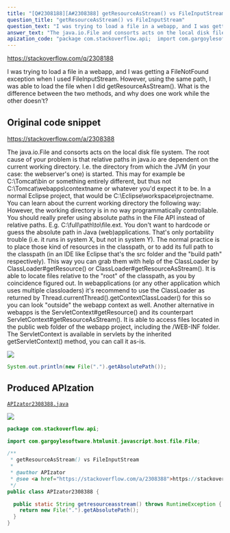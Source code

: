 ```yaml
---
title: "[Q#2308188][A#2308388] getResourceAsStream() vs FileInputStream"
question_title: "getResourceAsStream() vs FileInputStream"
question_text: "I was trying to load a file in a webapp, and I was getting a FileNotFound exception when I used FileInputStream. However, using the same path, I was able to load the file when I did getResourceAsStream().  What is the difference between the two methods, and why does one work while the other doesn't?"
answer_text: "The java.io.File and consorts acts on the local disk file system. The root cause of your problem is that relative paths in java.io are dependent on the current working directory. I.e. the directory from which the JVM (in your case: the webserver's one) is started. This may for example be C:\\Tomcat\\bin or something entirely different, but thus not C:\\Tomcat\\webapps\\contextname or whatever you'd expect it to be. In a normal Eclipse project, that would be C:\\Eclipse\\workspace\\projectname. You can learn about the current working directory the following way: However, the working directory is in no way programmatically controllable. You should really prefer using absolute paths in the File API instead of relative paths. E.g. C:\\full\\path\\to\\file.ext. You don't want to hardcode or guess the absolute path in Java (web)applications. That's only portability trouble (i.e. it runs in system X, but not in system Y). The normal practice is to place those kind of resources in the classpath, or to add its full path to the classpath (in an IDE like Eclipse that's the src folder and the \"build path\" respectively). This way you can grab them with help of the ClassLoader by  ClassLoader#getResource() or ClassLoader#getResourceAsStream(). It is able to locate files relative to the \"root\" of the classpath, as you by coincidence figured out. In webapplications (or any other application which uses multiple classloaders) it's recommend to use the ClassLoader as returned by Thread.currentThread().getContextClassLoader() for this so you can look \"outside\" the webapp context as well. Another alternative in webapps is the ServletContext#getResource() and its counterpart ServletContext#getResourceAsStream(). It is able to access files located in the public web folder of the webapp project, including the /WEB-INF folder. The ServletContext is available in servlets by the inherited getServletContext() method, you can call it as-is."
apization_code: "package com.stackoverflow.api;  import com.gargoylesoftware.htmlunit.javascript.host.file.File;  /**  * getResourceAsStream() vs FileInputStream  *  * @author APIzator  * @see <a href=\"https://stackoverflow.com/a/2308388\">https://stackoverflow.com/a/2308388</a>  */ public class APIzator2308388 {    public static String getresourceasstream() throws RuntimeException {     return new File(\".\").getAbsolutePath();   } }"
---
```


https://stackoverflow.com/q/2308188

I was trying to load a file in a webapp, and I was getting a FileNotFound exception when I used FileInputStream. However, using the same path, I was able to load the file when I did getResourceAsStream(). 
What is the difference between the two methods, and why does one work while the other doesn&#x27;t?



## Original code snippet

https://stackoverflow.com/a/2308388

The java.io.File and consorts acts on the local disk file system. The root cause of your problem is that relative paths in java.io are dependent on the current working directory. I.e. the directory from which the JVM (in your case: the webserver&#x27;s one) is started. This may for example be C:\Tomcat\bin or something entirely different, but thus not C:\Tomcat\webapps\contextname or whatever you&#x27;d expect it to be. In a normal Eclipse project, that would be C:\Eclipse\workspace\projectname. You can learn about the current working directory the following way:
However, the working directory is in no way programmatically controllable. You should really prefer using absolute paths in the File API instead of relative paths. E.g. C:\full\path\to\file.ext.
You don&#x27;t want to hardcode or guess the absolute path in Java (web)applications. That&#x27;s only portability trouble (i.e. it runs in system X, but not in system Y). The normal practice is to place those kind of resources in the classpath, or to add its full path to the classpath (in an IDE like Eclipse that&#x27;s the src folder and the &quot;build path&quot; respectively). This way you can grab them with help of the ClassLoader by  ClassLoader#getResource() or ClassLoader#getResourceAsStream(). It is able to locate files relative to the &quot;root&quot; of the classpath, as you by coincidence figured out. In webapplications (or any other application which uses multiple classloaders) it&#x27;s recommend to use the ClassLoader as returned by Thread.currentThread().getContextClassLoader() for this so you can look &quot;outside&quot; the webapp context as well.
Another alternative in webapps is the ServletContext#getResource() and its counterpart ServletContext#getResourceAsStream(). It is able to access files located in the public web folder of the webapp project, including the /WEB-INF folder. The ServletContext is available in servlets by the inherited getServletContext() method, you can call it as-is.

<div class="code-logo"><img src="/stackoverflow.png" /></div>

```java
System.out.println(new File(".").getAbsolutePath());
```

## Produced APIzation

[`APIzator2308388.java`](https://github.com/pasqualesalza/apization-temp-data/raw/master/search/APIzator2308388.java)

<div class="code-logo"><img src="/apizator.png" /></div>

```java
package com.stackoverflow.api;

import com.gargoylesoftware.htmlunit.javascript.host.file.File;

/**
 * getResourceAsStream() vs FileInputStream
 *
 * @author APIzator
 * @see <a href="https://stackoverflow.com/a/2308388">https://stackoverflow.com/a/2308388</a>
 */
public class APIzator2308388 {

  public static String getresourceasstream() throws RuntimeException {
    return new File(".").getAbsolutePath();
  }
}

```